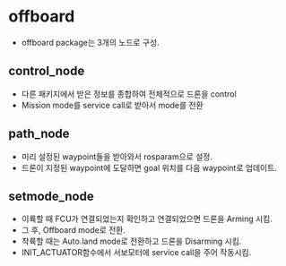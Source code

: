 # offboard

- offboard package는 3개의 노드로 구성.

## control_node

- 다른 패키지에서 받은 정보를 종합하여 전체적으로 드론을 control
- Mission mode를 service call로 받아서 mode를 전환

## path_node

- 미리 설정된 waypoint들을 받아와서 rosparam으로 설정.
- 드론이 지정된 waypoint에 도달하면 goal 위치를 다음 waypoint로 업데이트.

## setmode_node

- 이륙할 때 FCU가 연결되었는지 확인하고 연결되었으면 드론을 Arming 시킴.
- 그 후, Offboard mode로 전환.
- 착륙할 때는 Auto.land mode로 전환하고 드론을 Disarming 시킴.
- INIT_ACTUATOR함수에서 서보모터에 service call을 주어 작동시킴.